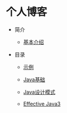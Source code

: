 # 个人博客

* 简介
  * [基本介绍](md/README.md)

* 目录

  * [示例](md/Demo/README)
  * [Java基础](md/Java/README)
  * [Java设计模式](md/Java23/README)
    
  * [Effective Java3](md/EffectiveJava3/README)

